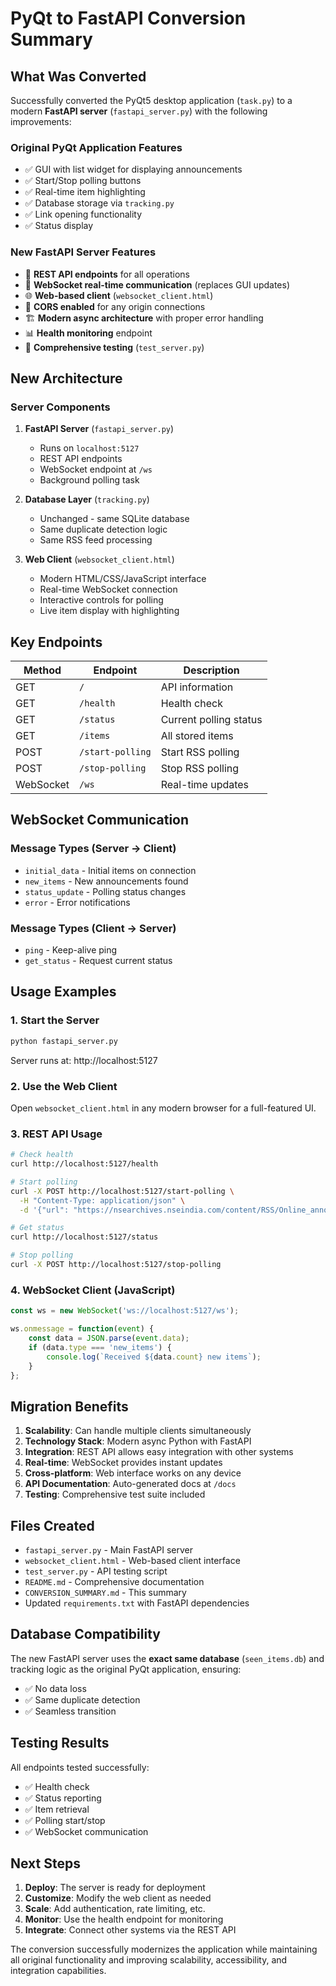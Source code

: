 # PyQt to FastAPI Conversion Summary

## What Was Converted

Successfully converted the PyQt5 desktop application (`task.py`) to a modern **FastAPI server** (`fastapi_server.py`) with the following improvements:

### Original PyQt Application Features
- ✅ GUI with list widget for displaying announcements
- ✅ Start/Stop polling buttons
- ✅ Real-time item highlighting 
- ✅ Database storage via `tracking.py`
- ✅ Link opening functionality
- ✅ Status display

### New FastAPI Server Features
- 🚀 **REST API endpoints** for all operations
- 🔄 **WebSocket real-time communication** (replaces GUI updates)
- 🌐 **Web-based client** (`websocket_client.html`)
- 📡 **CORS enabled** for any origin connections
- 🏗️ **Modern async architecture** with proper error handling
- 📊 **Health monitoring** endpoint
- 🧪 **Comprehensive testing** (`test_server.py`)

## New Architecture

### Server Components
1. **FastAPI Server** (`fastapi_server.py`)
   - Runs on `localhost:5127`
   - REST API endpoints
   - WebSocket endpoint at `/ws`
   - Background polling task

2. **Database Layer** (`tracking.py`) 
   - Unchanged - same SQLite database
   - Same duplicate detection logic
   - Same RSS feed processing

3. **Web Client** (`websocket_client.html`)
   - Modern HTML/CSS/JavaScript interface
   - Real-time WebSocket connection
   - Interactive controls for polling
   - Live item display with highlighting

## Key Endpoints

| Method | Endpoint | Description |
|--------|----------|-------------|
| GET | `/` | API information |
| GET | `/health` | Health check |
| GET | `/status` | Current polling status |
| GET | `/items` | All stored items |
| POST | `/start-polling` | Start RSS polling |
| POST | `/stop-polling` | Stop RSS polling |
| WebSocket | `/ws` | Real-time updates |

## WebSocket Communication

### Message Types (Server → Client)
- `initial_data` - Initial items on connection
- `new_items` - New announcements found
- `status_update` - Polling status changes
- `error` - Error notifications

### Message Types (Client → Server)
- `ping` - Keep-alive ping
- `get_status` - Request current status

## Usage Examples

### 1. Start the Server
```bash
python fastapi_server.py
```
Server runs at: http://localhost:5127

### 2. Use the Web Client
Open `websocket_client.html` in any modern browser for a full-featured UI.

### 3. REST API Usage
```bash
# Check health
curl http://localhost:5127/health

# Start polling
curl -X POST http://localhost:5127/start-polling \
  -H "Content-Type: application/json" \
  -d '{"url": "https://nsearchives.nseindia.com/content/RSS/Online_announcements.xml"}'

# Get status
curl http://localhost:5127/status

# Stop polling
curl -X POST http://localhost:5127/stop-polling
```

### 4. WebSocket Client (JavaScript)
```javascript
const ws = new WebSocket('ws://localhost:5127/ws');

ws.onmessage = function(event) {
    const data = JSON.parse(event.data);
    if (data.type === 'new_items') {
        console.log(`Received ${data.count} new items`);
    }
};
```

## Migration Benefits

1. **Scalability**: Can handle multiple clients simultaneously
2. **Technology Stack**: Modern async Python with FastAPI
3. **Integration**: REST API allows easy integration with other systems
4. **Real-time**: WebSocket provides instant updates
5. **Cross-platform**: Web interface works on any device
6. **API Documentation**: Auto-generated docs at `/docs`
7. **Testing**: Comprehensive test suite included

## Files Created

- `fastapi_server.py` - Main FastAPI server
- `websocket_client.html` - Web-based client interface  
- `test_server.py` - API testing script
- `README.md` - Comprehensive documentation
- `CONVERSION_SUMMARY.md` - This summary
- Updated `requirements.txt` with FastAPI dependencies

## Database Compatibility

The new FastAPI server uses the **exact same database** (`seen_items.db`) and tracking logic as the original PyQt application, ensuring:
- ✅ No data loss
- ✅ Same duplicate detection
- ✅ Seamless transition

## Testing Results

All endpoints tested successfully:
- ✅ Health check
- ✅ Status reporting
- ✅ Item retrieval
- ✅ Polling start/stop
- ✅ WebSocket communication

## Next Steps

1. **Deploy**: The server is ready for deployment
2. **Customize**: Modify the web client as needed
3. **Scale**: Add authentication, rate limiting, etc.
4. **Monitor**: Use the health endpoint for monitoring
5. **Integrate**: Connect other systems via the REST API

The conversion successfully modernizes the application while maintaining all original functionality and improving scalability, accessibility, and integration capabilities. 